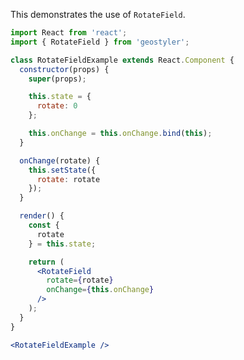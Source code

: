 <!--
 * Released under the BSD 2-Clause License
 *
 * Copyright © 2018-present, terrestris GmbH & Co. KG and GeoStyler contributors
 * All rights reserved.
 *
 * Redistribution and use in source and binary forms, with or without
 * modification, are permitted provided that the following conditions are met:
 *
 * * Redistributions of source code must retain the above copyright notice,
 *   this list of conditions and the following disclaimer.
 *
 * * Redistributions in binary form must reproduce the above copyright notice,
 *   this list of conditions and the following disclaimer in the documentation
 *   and/or other materials provided with the distribution.
 *
 * THIS SOFTWARE IS PROVIDED BY THE COPYRIGHT HOLDERS AND CONTRIBUTORS "AS IS"
 * AND ANY EXPRESS OR IMPLIED WARRANTIES, INCLUDING, BUT NOT LIMITED TO, THE
 * IMPLIED WARRANTIES OF MERCHANTABILITY AND FITNESS FOR A PARTICULAR PURPOSE
 * ARE DISCLAIMED. IN NO EVENT SHALL THE COPYRIGHT HOLDER OR CONTRIBUTORS BE
 * LIABLE FOR ANY DIRECT, INDIRECT, INCIDENTAL, SPECIAL, EXEMPLARY, OR
 * CONSEQUENTIAL DAMAGES (INCLUDING, BUT NOT LIMITED TO, PROCUREMENT OF
 * SUBSTITUTE GOODS OR SERVICES; LOSS OF USE, DATA, OR PROFITS; OR BUSINESS
 * INTERRUPTION) HOWEVER CAUSED AND ON ANY THEORY OF LIABILITY, WHETHER IN
 * CONTRACT, STRICT LIABILITY, OR TORT (INCLUDING NEGLIGENCE OR OTHERWISE)
 * ARISING IN ANY WAY OUT OF THE USE OF THIS SOFTWARE, EVEN IF ADVISED OF THE
 * POSSIBILITY OF SUCH DAMAGE.
 *
-->

This demonstrates the use of `RotateField`.

```jsx
import React from 'react';
import { RotateField } from 'geostyler';

class RotateFieldExample extends React.Component {
  constructor(props) {
    super(props);

    this.state = {
      rotate: 0
    };

    this.onChange = this.onChange.bind(this);
  }

  onChange(rotate) {
    this.setState({
      rotate: rotate
    });
  }

  render() {
    const {
      rotate
    } = this.state;

    return (
      <RotateField
        rotate={rotate}
        onChange={this.onChange}
      />
    );
  }
}

<RotateFieldExample />
```
